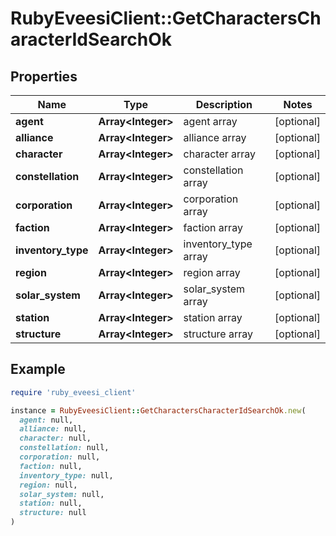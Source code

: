 # RubyEveesiClient::GetCharactersCharacterIdSearchOk

## Properties

| Name | Type | Description | Notes |
| ---- | ---- | ----------- | ----- |
| **agent** | **Array&lt;Integer&gt;** | agent array | [optional] |
| **alliance** | **Array&lt;Integer&gt;** | alliance array | [optional] |
| **character** | **Array&lt;Integer&gt;** | character array | [optional] |
| **constellation** | **Array&lt;Integer&gt;** | constellation array | [optional] |
| **corporation** | **Array&lt;Integer&gt;** | corporation array | [optional] |
| **faction** | **Array&lt;Integer&gt;** | faction array | [optional] |
| **inventory_type** | **Array&lt;Integer&gt;** | inventory_type array | [optional] |
| **region** | **Array&lt;Integer&gt;** | region array | [optional] |
| **solar_system** | **Array&lt;Integer&gt;** | solar_system array | [optional] |
| **station** | **Array&lt;Integer&gt;** | station array | [optional] |
| **structure** | **Array&lt;Integer&gt;** | structure array | [optional] |

## Example

```ruby
require 'ruby_eveesi_client'

instance = RubyEveesiClient::GetCharactersCharacterIdSearchOk.new(
  agent: null,
  alliance: null,
  character: null,
  constellation: null,
  corporation: null,
  faction: null,
  inventory_type: null,
  region: null,
  solar_system: null,
  station: null,
  structure: null
)
```

